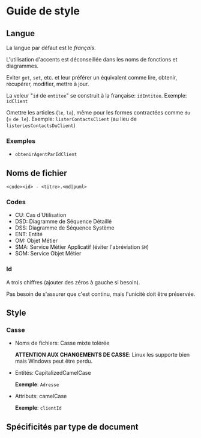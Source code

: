 # Guide de style

## Langue

La langue par défaut est le _français_.

L'utilisation d'accents est déconseillée dans les noms de fonctions et
diagrammes.

Eviter `get`, `set`, etc. et leur préférer un équivalent comme lire,
obtenir, récupérer, modifier, mettre à jour.

La veleur "`id` de `entitee`" se construit à la française: `idEntitee`.
Exemple: `idClient`

Omettre les articles (`le`, `la`), même pour les formes contractées comme `du`
(= `de le`). Exemple: `listerContactsClient` (au lieu de
`listerLesContactsDuClient`)

### Exemples

- `obtenirAgentParIdClient`

## Noms de fichier

`<code><id> - <titre>.<md|puml>`

### Codes

- CU: Cas d'Utilisation
- DSD: Diagramme de Séquence Détaillé
- DSS: Diagramme de Séquence Système
- ENT: Entité
- OM: Objet Métier
- SMA: Service Métier Applicatif (éviter l'abréviation `SM`)
- SOM: Service Objet Métier

### Id

A trois chiffres (ajouter des zéros à gauche si besoin).

Pas besoin de s'assurer que c'est continu, mais l'unicité doit être préservée.

## Style

### Casse

- Noms de fichiers: Casse mixte tolérée
  
  **ATTENTION AUX CHANGEMENTS DE CASSE**: Linux les supporte bien mais Windows
  peut être perdu.

- Entités: CapitalizedCamelCase

  **Exemple**: `Adresse`

- Attributs: camelCase

  **Exemple**: `clientId`
  
## Spécificités par type de document

### 
